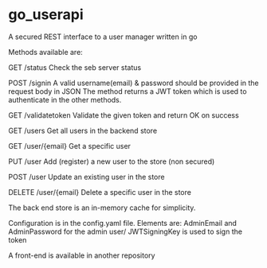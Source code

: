 # go_userapi
A secured REST interface to a user manager written in go

Methods available are:

GET /status 
    Check the seb server status

POST /signin
    A valid username(email) & password should be provided in the request body in JSON
    The method returns a JWT token which is used to authenticate in the other methods.

GET /validatetoken 
    Validate the given token and return OK on success

GET /users
    Get all users in the backend store

GET /user/{email}
    Get a specific user

PUT /user
    Add (register) a new user to the store (non secured)

POST /user
    Update an existing user in the store

DELETE /user/{email}
    Delete a specific user in the store

The back end store is an in-memory cache for simplicity.

Configuration is in the config.yaml file. 
Elements are:
AdminEmail and AdminPassword for the admin user/
JWTSigningKey is used to sign the token

A front-end is available in another repository